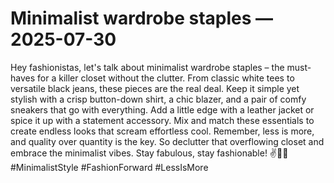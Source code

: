 # Minimalist wardrobe staples — 2025-07-30

Hey fashionistas, let's talk about minimalist wardrobe staples – the must-haves for a killer closet without the clutter. From classic white tees to versatile black jeans, these pieces are the real deal. Keep it simple yet stylish with a crisp button-down shirt, a chic blazer, and a pair of comfy sneakers that go with everything. Add a little edge with a leather jacket or spice it up with a statement accessory. Mix and match these essentials to create endless looks that scream effortless cool. Remember, less is more, and quality over quantity is the key. So declutter that overflowing closet and embrace the minimalist vibes. Stay fabulous, stay fashionable! ✌️👖👚 #MinimalistStyle #FashionForward #LessIsMore